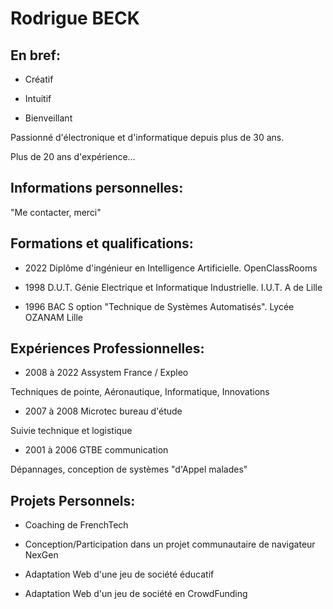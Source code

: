 # Rodrigue BECK

## En bref:

* Créatif

* Intuitif

* Bienveillant

Passionné d'électronique et d'informatique depuis plus de 30 ans.

Plus de 20 ans d'expérience...

## Informations personnelles:

"Me contacter, merci"

## Formations et qualifications:

* 2022 Diplôme d'ingénieur en Intelligence Artificielle. OpenClassRooms

* 1998 D.U.T. Génie Electrique et Informatique Industrielle. I.U.T. A de Lille

* 1996 BAC S option "Technique de Systèmes Automatisés". Lycée OZANAM Lille

## Expériences Professionnelles:

* 2008 à 2022 Assystem France / Expleo

Techniques de pointe, Aéronautique, Informatique, Innovations

* 2007 à 2008 Microtec bureau d'étude

Suivie technique et logistique

* 2001 à 2006 GTBE communication

Dépannages, conception de systèmes "d'Appel malades"

## Projets Personnels:

* Coaching de FrenchTech

* Conception/Participation dans un projet communautaire de navigateur NexGen

* Adaptation Web d'une jeu de société éducatif

* Adaptation Web d'un jeu de société en CrowdFunding
